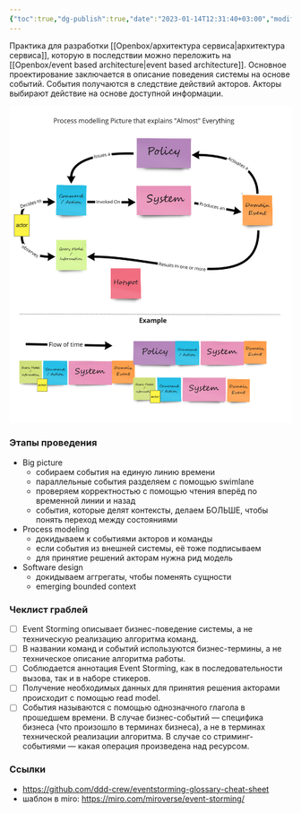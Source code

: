 ```yaml
---
{"toc":true,"dg-publish":true,"date":"2023-01-14T12:31:40+03:00","modified_at":"2024-11-02T13:50:34+03:00","dg-path":"event storming.md","permalink":"/event-storming/","dgPassFrontmatter":true}
---
```



Практика для разработки [[Openbox/архитектура сервиса\|архитектура сервиса]], которую в последствии можно переложить на [[Openbox/event based architecture\|event based architecture]]. Основное проектирование заключается в описание поведения системы на основе событий. События получаются в следствие действий акторов. Акторы выбирают действие на основе доступной информации.

![примерное поведение](https://github.com/ddd-crew/eventstorming-glossary-cheat-sheet/raw/master/_resources/process-picture.jpg)

### Этапы проведения

- Big picture
    - собираем события на единую линию времени
    - параллельные события разделяем с помощью swimlane
    - проверяем корректностью с помощью чтения вперёд по временной линии и назад
    - события, которые делят контексты, делаем БОЛЬШЕ, чтобы понять переход между состояниями
- Process modeling
    - докидываем к событиями акторов и команды
    - если события из внешней системы, её тоже подписываем
    - для принятие решений акторам нужна рид модель
- Software design
    - докидываем аггрегаты, чтобы поменять сущности
    - emerging bounded context

### Чеклист граблей

- [ ] Event Storming описывает бизнес-поведение системы, а не техническую реализацию алгоритма команд.
- [ ] В названии команд и событий используются бизнес-термины, а не техническое описание алгоритма работы.
- [ ] Соблюдается аннотация Event Storming, как в последовательности вызова, так и в наборе стикеров.
- [ ] Получение необходимых данных для принятия решения акторами происходит с помощью read model.
- [ ] События называются с помощью однозначного глагола в прошедшем времени. В случае бизнес-событий — специфика бизнеса (что произошло в терминах бизнеса), а не в терминах технической реализации алгоритма. В случае со стриминг-событиями — какая операция произведена над ресурсом.

### Ссылки

- https://github.com/ddd-crew/eventstorming-glossary-cheat-sheet
- шаблон в miro: https://miro.com/miroverse/event-storming/
